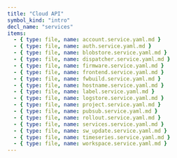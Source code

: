 ```yaml
---
title: "Cloud API"
symbol_kind: "intro"
decl_name: "services"
items:
  - { type: file, name: account.service.yaml.md }
  - { type: file, name: auth.service.yaml.md }
  - { type: file, name: blobstore.service.yaml.md }
  - { type: file, name: dispatcher.service.yaml.md }
  - { type: file, name: firmware.service.yaml.md }
  - { type: file, name: frontend.service.yaml.md }
  - { type: file, name: fwbuild.service.yaml.md }
  - { type: file, name: hostname.service.yaml.md }
  - { type: file, name: label.service.yaml.md }
  - { type: file, name: logstore.service.yaml.md }
  - { type: file, name: project.service.yaml.md }
  - { type: file, name: pubsub.service.yaml.md }
  - { type: file, name: rollout.service.yaml.md }
  - { type: file, name: services.service.yaml.md }
  - { type: file, name: sw_update.service.yaml.md }
  - { type: file, name: timeseries.service.yaml.md }
  - { type: file, name: workspace.service.yaml.md }
---
```


